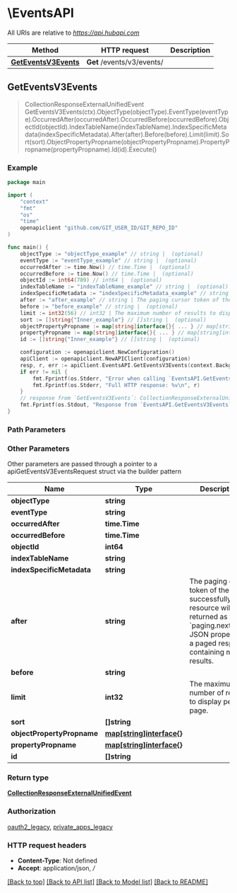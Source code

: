 # \EventsAPI

All URIs are relative to *https://api.hubapi.com*

Method | HTTP request | Description
------------- | ------------- | -------------
[**GetEventsV3Events**](EventsAPI.md#GetEventsV3Events) | **Get** /events/v3/events/ | 



## GetEventsV3Events

> CollectionResponseExternalUnifiedEvent GetEventsV3Events(ctx).ObjectType(objectType).EventType(eventType).OccurredAfter(occurredAfter).OccurredBefore(occurredBefore).ObjectId(objectId).IndexTableName(indexTableName).IndexSpecificMetadata(indexSpecificMetadata).After(after).Before(before).Limit(limit).Sort(sort).ObjectPropertyPropname(objectPropertyPropname).PropertyPropname(propertyPropname).Id(id).Execute()



### Example

```go
package main

import (
	"context"
	"fmt"
	"os"
    "time"
	openapiclient "github.com/GIT_USER_ID/GIT_REPO_ID"
)

func main() {
	objectType := "objectType_example" // string |  (optional)
	eventType := "eventType_example" // string |  (optional)
	occurredAfter := time.Now() // time.Time |  (optional)
	occurredBefore := time.Now() // time.Time |  (optional)
	objectId := int64(789) // int64 |  (optional)
	indexTableName := "indexTableName_example" // string |  (optional)
	indexSpecificMetadata := "indexSpecificMetadata_example" // string |  (optional)
	after := "after_example" // string | The paging cursor token of the last successfully read resource will be returned as the `paging.next.after` JSON property of a paged response containing more results. (optional)
	before := "before_example" // string |  (optional)
	limit := int32(56) // int32 | The maximum number of results to display per page. (optional)
	sort := []string{"Inner_example"} // []string |  (optional)
	objectPropertyPropname := map[string]interface{}{ ... } // map[string]interface{} |  (optional)
	propertyPropname := map[string]interface{}{ ... } // map[string]interface{} |  (optional)
	id := []string{"Inner_example"} // []string |  (optional)

	configuration := openapiclient.NewConfiguration()
	apiClient := openapiclient.NewAPIClient(configuration)
	resp, r, err := apiClient.EventsAPI.GetEventsV3Events(context.Background()).ObjectType(objectType).EventType(eventType).OccurredAfter(occurredAfter).OccurredBefore(occurredBefore).ObjectId(objectId).IndexTableName(indexTableName).IndexSpecificMetadata(indexSpecificMetadata).After(after).Before(before).Limit(limit).Sort(sort).ObjectPropertyPropname(objectPropertyPropname).PropertyPropname(propertyPropname).Id(id).Execute()
	if err != nil {
		fmt.Fprintf(os.Stderr, "Error when calling `EventsAPI.GetEventsV3Events``: %v\n", err)
		fmt.Fprintf(os.Stderr, "Full HTTP response: %v\n", r)
	}
	// response from `GetEventsV3Events`: CollectionResponseExternalUnifiedEvent
	fmt.Fprintf(os.Stdout, "Response from `EventsAPI.GetEventsV3Events`: %v\n", resp)
}
```

### Path Parameters



### Other Parameters

Other parameters are passed through a pointer to a apiGetEventsV3EventsRequest struct via the builder pattern


Name | Type | Description  | Notes
------------- | ------------- | ------------- | -------------
 **objectType** | **string** |  | 
 **eventType** | **string** |  | 
 **occurredAfter** | **time.Time** |  | 
 **occurredBefore** | **time.Time** |  | 
 **objectId** | **int64** |  | 
 **indexTableName** | **string** |  | 
 **indexSpecificMetadata** | **string** |  | 
 **after** | **string** | The paging cursor token of the last successfully read resource will be returned as the &#x60;paging.next.after&#x60; JSON property of a paged response containing more results. | 
 **before** | **string** |  | 
 **limit** | **int32** | The maximum number of results to display per page. | 
 **sort** | **[]string** |  | 
 **objectPropertyPropname** | [**map[string]interface{}**](map[string]interface{}.md) |  | 
 **propertyPropname** | [**map[string]interface{}**](map[string]interface{}.md) |  | 
 **id** | **[]string** |  | 

### Return type

[**CollectionResponseExternalUnifiedEvent**](CollectionResponseExternalUnifiedEvent.md)

### Authorization

[oauth2_legacy](../README.md#oauth2_legacy), [private_apps_legacy](../README.md#private_apps_legacy)

### HTTP request headers

- **Content-Type**: Not defined
- **Accept**: application/json, */*

[[Back to top]](#) [[Back to API list]](../README.md#documentation-for-api-endpoints)
[[Back to Model list]](../README.md#documentation-for-models)
[[Back to README]](../README.md)

